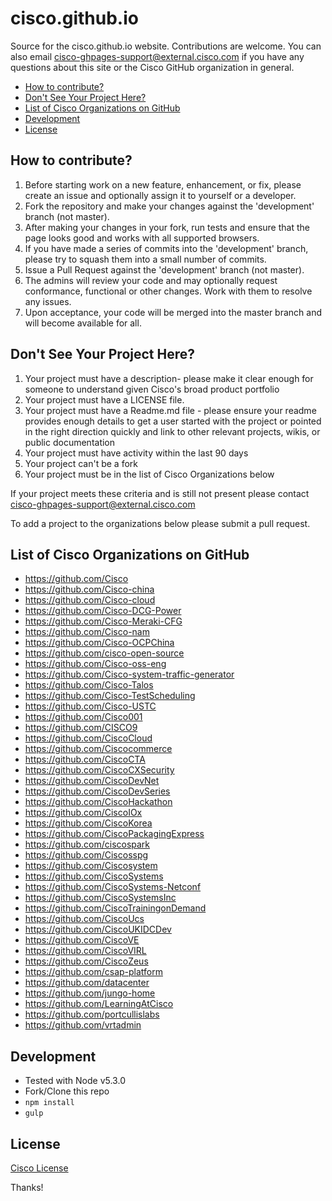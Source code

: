 # cisco.github.io

Source for the cisco.github.io website. Contributions are welcome.
You can also email cisco-ghpages-support@external.cisco.com if you have any questions about this site or the
Cisco GitHub organization in general.

- [How to contribute?](#how-to-contribute)
- [Don't See Your Project Here?](#dont-see-your-project-here)
- [List of Cisco Organizations on GitHub](#list-of-cisco-organizations-on-github)
- [Development](#development)
- [License](#license)

## How to contribute?

1. Before starting work on a new feature, enhancement, or fix, please create an issue and optionally assign it to yourself or a developer.
1. Fork the repository and make your changes against the 'development' branch (not master).
1. After making your changes in your fork, run tests and ensure that the page looks good and works with all supported browsers.
1. If you have made a series of commits into the 'development' branch, please try to squash them into a small number of commits.
1. Issue a Pull Request against the 'development' branch (not master).
1. The admins will review your code and may optionally request conformance, functional or other changes. Work with them to resolve any issues.
1. Upon acceptance, your code will be merged into the master branch and will become available for all.

## Don't See Your Project Here?

1. Your project must have a description- please make it clear enough for someone to understand given Cisco's broad product portfolio
1. Your project must have a LICENSE file.
1. Your project must have a Readme.md file - please ensure your readme provides enough details to get a user started with the project or pointed in the right direction quickly and link to other relevant projects, wikis, or public documentation
1. Your project must have activity within the last 90 days
1. Your project can't be a fork
1. Your project must be in the list of Cisco Organizations below

If your project meets these criteria and is still not present please contact cisco-ghpages-support@external.cisco.com

To add a project to the organizations below please submit a pull request.

## List of Cisco Organizations on GitHub

- https://github.com/Cisco
- https://github.com/Cisco-china
- https://github.com/Cisco-cloud
- https://github.com/Cisco-DCG-Power
- https://github.com/Cisco-Meraki-CFG
- https://github.com/Cisco-nam
- https://github.com/Cisco-OCPChina
- https://github.com/cisco-open-source
- https://github.com/Cisco-oss-eng
- https://github.com/Cisco-system-traffic-generator
- https://github.com/Cisco-Talos
- https://github.com/Cisco-TestScheduling
- https://github.com/Cisco-USTC
- https://github.com/Cisco001
- https://github.com/CISCO9
- https://github.com/CiscoCloud
- https://github.com/Ciscocommerce
- https://github.com/CiscoCTA
- https://github.com/CiscoCXSecurity
- https://github.com/CiscoDevNet
- https://github.com/CiscoDevSeries
- https://github.com/CiscoHackathon
- https://github.com/CiscoIOx
- https://github.com/CiscoKorea
- https://github.com/CiscoPackagingExpress
- https://github.com/ciscospark
- https://github.com/Ciscosspg
- https://github.com/Ciscosystem
- https://github.com/CiscoSystems
- https://github.com/CiscoSystems-Netconf
- https://github.com/CiscoSystemsInc
- https://github.com/CiscoTrainingonDemand
- https://github.com/CiscoUcs
- https://github.com/CiscoUKIDCDev
- https://github.com/CiscoVE
- https://github.com/CiscoVIRL
- https://github.com/CiscoZeus
- https://github.com/csap-platform
- https://github.com/datacenter
- https://github.com/jungo-home
- https://github.com/LearningAtCisco
- https://github.com/portcullislabs
- https://github.com/vrtadmin

## Development

- Tested with Node v5.3.0
- Fork/Clone this repo
- `npm install`
- `gulp`

## License

[Cisco License](LICENSE)

Thanks!
